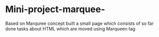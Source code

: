 # Mini-project-marquee-
Based on Marquree concept built a small page which consists of so far done tasks about HTML which are moved using Marqueen tag
